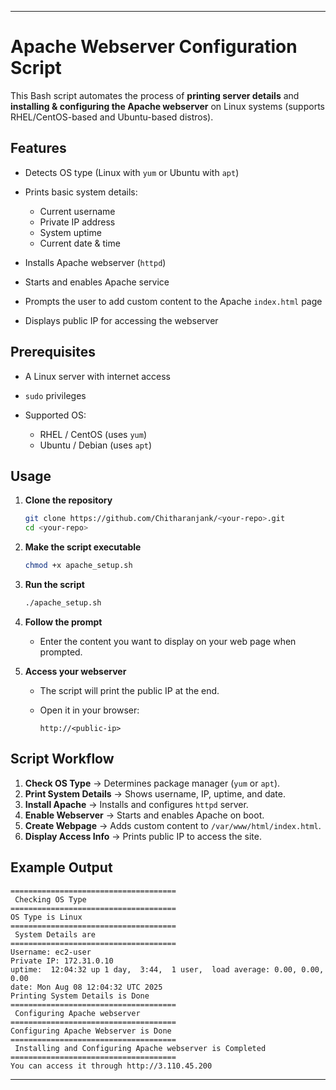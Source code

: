 
---

# Apache Webserver Configuration Script

This Bash script automates the process of **printing server details** and **installing & configuring the Apache webserver** on Linux systems (supports RHEL/CentOS-based and Ubuntu-based distros).

## Features

* Detects OS type (Linux with `yum` or Ubuntu with `apt`)
* Prints basic system details:

  * Current username
  * Private IP address
  * System uptime
  * Current date & time
* Installs Apache webserver (`httpd`)
* Starts and enables Apache service
* Prompts the user to add custom content to the Apache `index.html` page
* Displays public IP for accessing the webserver

## Prerequisites

* A Linux server with internet access
* `sudo` privileges
* Supported OS:

  * RHEL / CentOS (uses `yum`)
  * Ubuntu / Debian (uses `apt`)

## Usage

1. **Clone the repository**

   ```bash
   git clone https://github.com/Chitharanjank/<your-repo>.git
   cd <your-repo>
   ```

2. **Make the script executable**

   ```bash
   chmod +x apache_setup.sh
   ```

3. **Run the script**

   ```bash
   ./apache_setup.sh
   ```

4. **Follow the prompt**

   * Enter the content you want to display on your web page when prompted.

5. **Access your webserver**

   * The script will print the public IP at the end.
   * Open it in your browser:

     ```
     http://<public-ip>
     ```

## Script Workflow

1. **Check OS Type** → Determines package manager (`yum` or `apt`).
2. **Print System Details** → Shows username, IP, uptime, and date.
3. **Install Apache** → Installs and configures `httpd` server.
4. **Enable Webserver** → Starts and enables Apache on boot.
5. **Create Webpage** → Adds custom content to `/var/www/html/index.html`.
6. **Display Access Info** → Prints public IP to access the site.


## Example Output

```
=====================================
 Checking OS Type
=====================================
OS Type is Linux
=====================================
 System Details are
=====================================
Username: ec2-user
Private IP: 172.31.0.10
uptime:  12:04:32 up 1 day,  3:44,  1 user,  load average: 0.00, 0.00, 0.00
date: Mon Aug 08 12:04:32 UTC 2025
Printing System Details is Done
=====================================
 Configuring Apache webserver
=====================================
Configuring Apache Webserver is Done
=====================================
 Installing and Configuring Apache webserver is Completed
=====================================
You can access it through http://3.110.45.200
```

---


